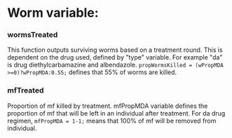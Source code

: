 

# Worm variable:
### wormsTreated
This function outputs surviving worms based on a treatment round. This is dependent on the drug used, defined by "type" variable. For example "da" is drug diethylcarbamazine and albendazole. ``` propWormsKilled = (wPropMDA >=0)?wPropMDA:0.55; ``` defines that 55% of worms are killed.
### mfTreated
Proportion of mf killed by treatment. mfPropMDA variable defines the proportion of mf that will be left in an individual after treatment. For da drug regimen, ```mfPropMDA = 1-1;``` means that 100% of mf will be removed from individual. 
